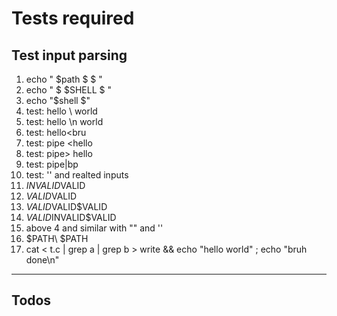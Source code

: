 # Tests required

## Test input parsing

1. echo " $path $ \$ "
2. echo " $ $SHELL \$ "
3. echo "$shell \$"
4. test: hello \ world
5. test: hello \n world
6. test: hello<bru
7. test: pipe <hello
8. test: pipe> hello
9. test: pipe|bp
10. test: '' and realted inputs
11. $INVALID$VALID
12. $VALID$VALID
13. $VALID$VALID$VALID
14. $VALID$INVALID$VALID
15. above 4 and similar with "" and ''
16. $PATH\ $PATH
17. cat < t.c | grep a | grep b > write && echo "hello world" ; echo "bruh done\n"

---

## Todos
